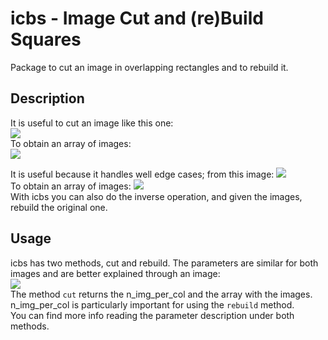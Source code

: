 # icbs - Image Cut and (re)Build Squares
Package to cut an image in overlapping rectangles and to rebuild it.

## Description
It is useful to cut an image like this one: \
![](/img/pre_cut.png) \
To obtain an array of images: \
![](/img/after_cut.png)

It is useful because it handles well edge cases; from this image:
![](/img/edge_case.png) \
To obtain an array of images:
![](/img/after_cut_with_edge.png) \
With icbs you can also do the inverse operation, and given the images, rebuild the original one.

## Usage
icbs has two methods, cut and rebuild. The parameters are similar for both images and are better explained through an image: \
![](/img/pre_cut_labled.png) \
The method  `cut` returns the n_img_per_col and the array with the images. \
n_img_per_col is particularly important for using the `rebuild` method. \
You can find more info reading the parameter description under both methods.
